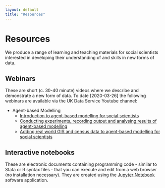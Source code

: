 ```yaml
---
layout: default
title: "Resources"
---
```


# Resources

We produce a range of learning and teaching materials for social scientists interested in developing their understanding of and skills in new forms of data.

## Webinars

These are short (c. 30-40 minute) videos where we describe and demonstrate a new form of data. To date [2020-03-26] the following webinars are available via the UK Data Service Youtube channel:
* Agent-based Modelling
  * <a href="https://www.youtube.com/watch?v=Twpg3j9dnG0" target="_blank">Introduction to agent-based modelling for social scientists</a>
  * <a href="https://www.youtube.com/watch?v=l0oeeRaamEM" target="_blank">Conducting experiments, recording output and analysing results of agent-based modelling</a>
  * <a href="https://www.youtube.com/watch?v=7CAzJjYYtlE" target="_blank">Adding real world GIS and census data to agent-based modelling for social scientists</a>

## Interactive notebooks

These are electronic documents containing programming code - similar to Stata or R syntax files - that you can execute and edit from a web browser (no installation necessary).
They are created using the <a href="https://jupyter.org/" target="_blank">Jupyter Notebook</a> software application.
